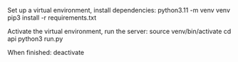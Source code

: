 Set up a virtual environment, install dependencies:
python3.11 -m venv venv
pip3 install -r requirements.txt

Activate the virtual environment, run the server:
source venv/bin/activate
cd api
python3 run.py

When finished:
deactivate